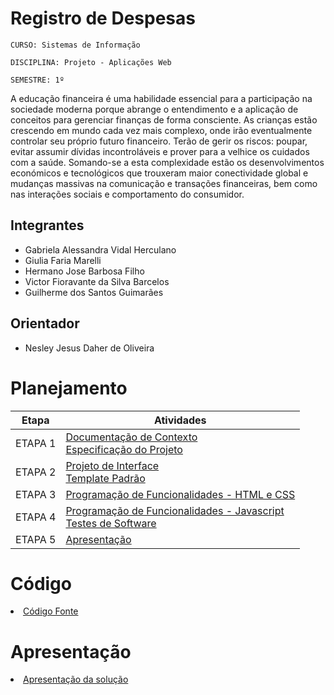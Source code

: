 # Registro de Despesas 

`CURSO: Sistemas de Informação`

`DISCIPLINA: Projeto - Aplicações Web`

`SEMESTRE: 1º`

A educação financeira é uma habilidade essencial para a participação na sociedade moderna porque abrange o entendimento e a aplicação de conceitos para gerenciar finanças de forma consciente. As crianças estão crescendo em mundo cada vez mais complexo, onde irão eventualmente controlar seu próprio futuro financeiro. Terão de gerir os riscos: poupar, evitar assumir dívidas incontroláveis e prover para a velhice os cuidados com a saúde. Somando-se a esta complexidade estão os desenvolvimentos económicos e tecnológicos que trouxeram maior conectividade global e mudanças massivas na comunicação e transações financeiras, bem como nas interações sociais e comportamento do consumidor.

## Integrantes

* Gabriela Alessandra Vidal Herculano
* Giulia Faria Marelli 
* Hermano Jose Barbosa Filho
* Victor Fioravante da Silva Barcelos
* Guilherme dos Santos Guimarães

## Orientador

* Nesley Jesus Daher de Oliveira 

# Planejamento

| Etapa         | Atividades |
|  :----:   | ----------- |
| ETAPA 1         |[Documentação de Contexto](docs/context.md) <br> [Especificação do Projeto](docs/especification.md) |
| ETAPA 2         |[Projeto de Interface](docs/interface.md) <br> [Template Padrão](docs/template.md) |
| ETAPA 3         |[Programação de Funcionalidades - HTML e CSS](docs/development.md) |
| ETAPA 4        |[Programação de Funcionalidades - Javascript](docs/development.md) <br> [Testes de Software ](docs/tests.md) |
| ETAPA 5         | [Apresentação](presentation/README.md) |

# Código

<li><a href="src/README.md"> Código Fonte</a></li>

# Apresentação

<li><a href="presentation/README.md"> Apresentação da solução</a></li>
